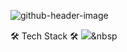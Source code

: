 ![github-header-image](https://user-images.githubusercontent.com/101182303/226663043-d63daf3f-f7da-497c-b93f-22f4333193ee.png)

🛠 Tech Stack 🛠
<img src="https://img.shields.io/badge/Java-007396?style=flat&logo=Java&logoColor=white"/></a>&nbsp
